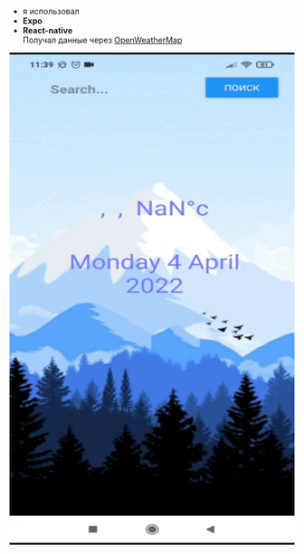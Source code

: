 - я использовал
- **Expo**
- **React-native**</br>
Получал данные через [OpenWeatherMap](https://openweathermap.org/)

![android](./assets/weather.gif)